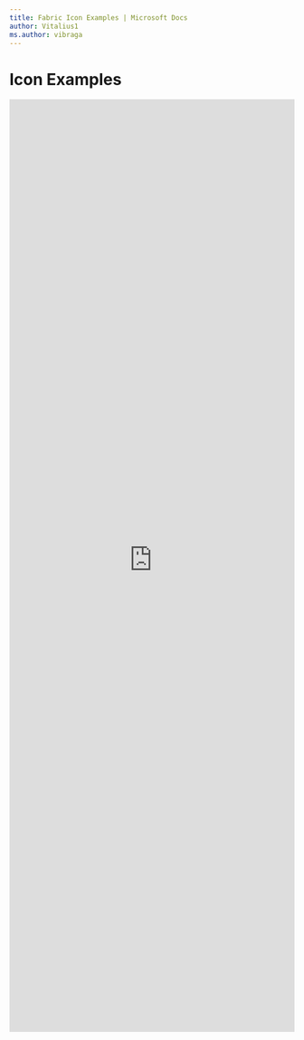 ```yaml
---
title: Fabric Icon Examples | Microsoft Docs
author: Vitalius1
ms.author: vibraga
---
```


# Icon Examples

<iframe 
    title='Icon Examples'
    src='https://fabricweb.z5.web.core.windows.net/pr-deploy-site/refs/heads/master/fabric-website-resources/dist/index.html#/examples/icon?docsExample=true'
    frameborder='no'
    height='1650'
    style='width: 100%;'
>